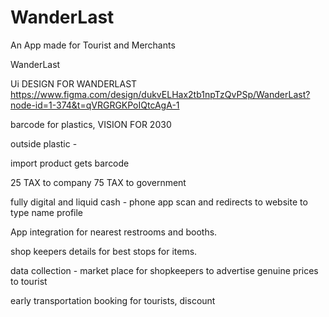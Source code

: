 # WanderLast
An App made for Tourist and Merchants



WanderLast

Ui DESIGN FOR WANDERLAST https://www.figma.com/design/dukvELHax2tb1npTzQvPSp/WanderLast?node-id=1-374&t=qVRGRGKPoIQtcAgA-1


barcode for plastics, VISION FOR 2030


outside plastic  - 


import product gets barcode 

25 TAX to company 
75 TAX to government 



fully digital and liquid cash  - phone app scan and redirects to website to type name profile



App integration for nearest restrooms and booths.



shop keepers details for best stops for items.



data collection - market place for shopkeepers to advertise genuine prices to tourist 



early transportation booking for tourists, discount


